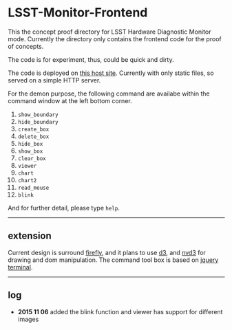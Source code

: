 # LSST-Monitor-Frontend


This the concept proof directory for LSST Hardware Diagnostic Monitor mode. Currently the directory only contains the frontend code for the proof of concepts.

The code is for experiment, thus, could be quick and dirty.

The code is deployed on [this host site](http://lsst.cs.illinois.edu). Currently with only static files, so served on a simple HTTP server.

For the demon purpose, the following command are availabe within the command window at the left bottom corner.

1. `show_boundary`
2. `hide_boundary`
3. `create_box`
4. `delete_box`
5. `hide_box`
6. `show_box`
7. `clear_box`
7. `viewer`
8. `chart`
9. `chart2`
10. `read_mouse`
11. `blink`

And for further detail, please type `help`. 

-----

## extension

Current design is surround [firefly](https://github.com/lsst/firefly), and it plans to use [d3](http://d3js.org/), and [nvd3](http://nvd3.org/) for drawing and dom manipulation. The command tool box is based on [jquery terminal](http://terminal.jcubic.pl/). 


----

## log

+ __2015 11 06__ added the blink function and viewer has support for different images
